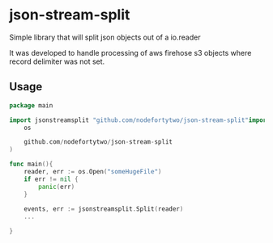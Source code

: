 # json-stream-split
 
Simple library that will split json objects out of a io.reader

It was developed to handle processing of aws firehose s3 objects where record delimiter was not set.


## Usage

```go
package main

import jsonstreamsplit "github.com/nodefortytwo/json-stream-split"import (
    os

    github.com/nodefortytwo/json-stream-split
)

func main(){
    reader, err := os.Open("someHugeFile")
    if err != nil {
        panic(err)  
    }
    
    events, err := jsonstreamsplit.Split(reader)
    ...

}
``` 